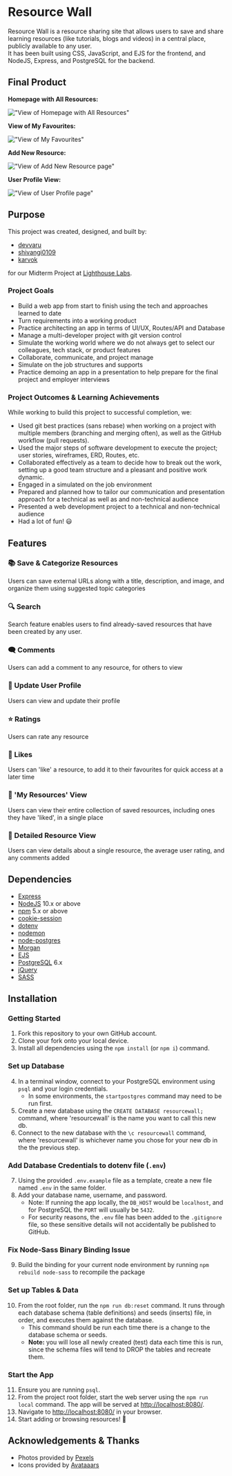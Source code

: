 # Resource Wall
Resource Wall is a resource sharing site that allows users to save and share learning resources (like tutorials, blogs and videos) in a central place, publicly available to any user.  
It has been built using CSS, JavaScript, and EJS for the frontend, and NodeJS, Express, and PostgreSQL for the backend.

## Final Product

**Homepage with All Resources:**

!["View of Homepage with All Resources"](/public/docs/screenshots/homepage-screenshot.jpg)

**View of My Favourites:**

!["View of My Favourites"](/public/docs/screenshots/my-favourites-screenshot.jpg)

**Add New Resource:**

!["View of Add New Resource page"](/public/docs/screenshots/add-new-resource-screenshot.jpg)

**User Profile View:**

!["View of User Profile page"](/public/docs/screenshots/my-profile-screenshot.jpg)

## Purpose
This project was created, designed, and built by: 
* [devvaru](https://github.com/Devvaru)
* [shivangi0109](https://github.com/shivangi0109)
* [karvok](https://github.com/karvok)  

for our Midterm Project at [Lighthouse Labs](https://www.lighthouselabs.ca/en/web-development-flex-program).

### Project Goals 
* Build a web app from start to finish using the tech and approaches learned to date
* Turn requirements into a working product
* Practice architecting an app in terms of UI/UX, Routes/API and Database
* Manage a multi-developer project with git version control
* Simulate the working world where we do not always get to select our colleagues, tech stack, or product features
* Collaborate, communicate, and project manage
* Simulate on the job structures and supports
* Practice demoing an app in a presentation to help prepare for the final project and employer interviews

### Project Outcomes & Learning Achievements
While working to build this project to successful completion, we: 
* Used git best practices (sans rebase) when working on a project with multiple members (branching and merging often), as well as the GitHub workflow (pull requests).
* Used the major steps of software development to execute the project; user stories, wireframes, ERD, Routes, etc.
* Collaborated effectively as a team to decide how to break out the work, setting up a good team structure and a pleasant and positive work dynamic.
* Engaged in a simulated on the job environment
* Prepared and planned how to tailor our communication and presentation approach for a technical as well as and non-technical audience
* Presented a web development project to a technical and non-technical audience
* Had a lot of fun! 😃

## Features

### 📚 Save & Categorize Resources
Users can save external URLs along with a title, description, and image, and organize them using suggested topic categories

### 🔍 Search 
Search feature enables users to find already-saved resources that have been created by any user.

### 🗨️ Comments 
Users can add a comment to any resource, for others to view

### 🤩 Update User Profile
Users can view and update their profile

### ⭐ Ratings 
Users can rate any resource

### 💙 Likes
Users can 'like' a resource, to add it to their favourites for quick access at a later time

### 📑 'My Resources' View
Users can view their entire collection of saved resources, including ones they have 'liked', in a single place

### 📖 Detailed Resource View
Users can view details about a single resource, the average user rating, and any comments added

## Dependencies
* [Express](https://expressjs.com/)
* [NodeJS](https://nodejs.org/) 10.x or above
* [npm](https://www.npmjs.com/) 5.x or above
* [cookie-session](https://www.npmjs.com/package/cookie-session)
* [dotenv](https://www.npmjs.com/package/dotenv)
* [nodemon](https://www.npmjs.com/package/nodemon)
* [node-postgres](https://node-postgres.com)
* [Morgan](https://www.npmjs.com/package/morgan)
* [EJS](https://ejs.co/)
* [PostgreSQL](https://www.postgresql.org/) 6.x
* [jQuery](https://jquery.com/)
* [SASS](https://www.npmjs.com/package/sass/)

## Installation

### Getting Started
1. Fork this repository to your own GitHub account.
2. Clone your fork onto your local device.
3. Install all dependencies using the `npm install` (or `npm i`) command.

### Set up Database
4. In a terminal window, connect to your PostgreSQL environment using `psql` and your login credentials.
   * In some environments, the `startpostgres` command may need to be run first.
5. Create a new database using the `CREATE DATABASE resourcewall;` command, where 'resourcewall' is the name you want to call this new db.
6. Connect to the new database with the `\c resourcewall` command, where 'resourcewall' is whichever name you chose for your new db in the the previous step.

### Add Database Credentials to dotenv file (`.env`) 
7. Using the provided `.env.example` file as a template, create a new file named `.env` in the same folder.
8. Add your database name, username, and password.
    * Note: If running the app locally, the `DB_HOST` would be `localhost`, and for PostgreSQL the `PORT` will usually be `5432`.
    * For security reasons, the `.env` file has been added to the `.gitignore` file, so these sensitive details will not accidentally be published to GitHub.

### Fix Node-Sass Binary Binding Issue
9. Build the binding for your current node environment by running `npm rebuild node-sass` to recompile the package

### Set up Tables & Data
10. From the root folder, run the `npm run db:reset` command. It runs through each database schema (table definitions) and seeds (inserts) file, in order, and executes them against the database.
    * This command should be run each time there is a change to the database schema or seeds.
    * **Note:** you will lose all newly created (test) data each time this is run, since the schema files will tend to DROP the tables and recreate them.

### Start the App
11. Ensure you are running `psql`.
12. From the project root folder, start the web server using the `npm run local` command. The app will be served at [http://localhost:8080/](http://localhost:8080/).
13. Navigate to [http://localhost:8080/](http://localhost:8080/) in your browser.
14. Start adding or browsing resources! 🙂

## Acknowledgements & Thanks
* Photos provided by [Pexels](https://www.pexels.com/)
* Icons provided by [Avataaars](https://getavataaars.com/)
